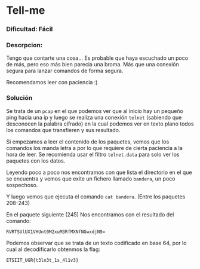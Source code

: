 # Tell-me

### Dificultad: Fácil

### Descrpcion:

Tengo que contarte una cosa...
Es probable que haya escuchado un poco de más, pero eso más bien parecia una broma.
Más que una conexión segura para lanzar comandos de forma segura.

Recomendamos leer con paciencia :)

### Solución

Se trata de un `pcap` en el que podemos ver que al inicio hay un pequeño ping hacia una ip y luego se realiza una conexión `telnet` (sabiendo que desconocen la palabra cifrado) en la cual podemos ver en texto plano todos los comandos que transfieren y sus resultado.

Si empezamos a leer el contenido de los paquetes, vemos que los comandos los manda letra a por lo que requiere de cierta paciencia a la hora de leer. Se recomienda usar el filtro `telnet.data` para solo ver los paquetes con los datos. 

Leyendo poco a poco nos encontramos con que lista el directorio en el que se encuentra y vemos que exite un fichero llamado `bandera`, un poco sospechoso.

Y luego vemos que ejecuta el comando `cat bandera`. (Entre los paquetes 208-243)

En el paquete siguiente (245) Nos encontramos con el resultado del comando:

`RVRTSUlUX1VHUnt0M2xuM3RfMXNfNGwxdjN9=`

Podemos observar que se trata de un texto codificado en base 64, por lo cual al decodificarlo obtenmos la flag:

`ETSIIT_UGR{t3ln3t_1s_4l1v3}`


